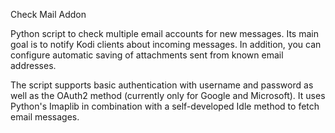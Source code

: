 Check Mail Addon

Python script to check multiple email accounts for new messages. Its main goal is to notify Kodi clients about incoming messages. In addition, you can configure automatic saving of attachments sent from known email addresses.

The script supports basic authentication with username and password as well as the OAuth2 method (currently only for Google and Microsoft). It uses Python's Imaplib in combination with a self-developed Idle method to fetch email messages.

